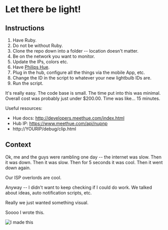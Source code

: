 # Let there be light!

## Instructions

1. Have Ruby.
2. Do not be without Ruby.
3. Clone the repo down into a folder -- location doesn't matter.
4. Be on the network you want to monitor.
5. Update the IPs, colors etc.
6. Have [Philips Hue](http://meethue.com/).
7. Plug in the hub, configure all the things via the mobile App, etc.
8. Change the ID in the script to whatever your new lightbulb IDs are.
9. Run the script.

It's really easy. The code base is small. The time put into this was minimal. Overall cost was probably just under $200.00. Time was like... 15 minutes.

Useful resources:

* Hue docs: http://developers.meethue.com/index.html
* Hub IP: https://www.meethue.com/api/nupnp
* http://YOURIP/debug/clip.html

## Context

Ok, me and the guys were rambling one day -- the internet was slow. Then it was down. Then it was slow. Then for 5 seconds it was cool. Then it went down again.

Our ISP overlords are cool.

Anyway -- I didn't want to keep checking if I could do work. We talked about ideas, auto notification scripts, etc.

Really we just wanted something visual.

Soooo I wrote this.

![I made this](http://i.imgur.com/RlessaU.jpg)
